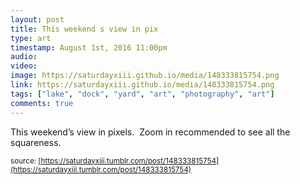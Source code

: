 ```yaml
---
layout: post
title: This weekend s view in pix
type: art
timestamp: August 1st, 2016 11:00pm
audio: 
video: 
image: https://saturdayxiii.github.io/media/148333815754.png
link: https://saturdayxiii.github.io/media/148333815754.png
tags: ["lake", "dock", "yard", "art", "photography", "art"]
comments: true
---
```

This weekend’s view in pixels.  Zoom in recommended to see all the squareness.
 
  
<small>source: [https://saturdayxiii.tumblr.com/post/148333815754](https://saturdayxiii.tumblr.com/post/148333815754)</small>
